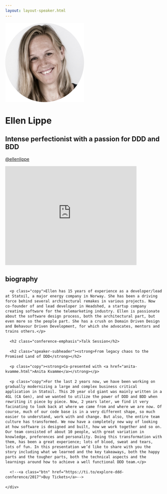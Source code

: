 ```yaml
---
layout: layout-speaker.html
---
```


<div class="container section featured-speaker">
  <div class="row">
    <div class="col-xs-12 col-sm-2 img-container">
      <img class="speaker-page-img" src="../img/speakers/Ellen-Lippe-ON.png" />
      </div>
    <div class="col-xs-12 col-sm-10 copy-container">
      <h1 class="speaker-header">Ellen Lippe</h1>
      <h2 class="speaker-subtitle">Intense perfectionist with a passion for DDD and BDD</h2>
      <p class="copy"><a class="speaker-handle" href="https://twitter.com/@ellenlippe" target="_blank">@ellenlippe</a></p>
      <div class="video-responsive">
        <iframe width="420" height="315" src="http://www.youtube.com/embed/ShMUiCWQYIQ" frameborder="0" allowfullscreen></iframe>
      </div>
      <h2 class="speaker-subheader"><strong>biography</strong></h2>

      <p class="copy">Ellen has 15 years of experience as a developer/lead at Statoil, a major energy company in Norway. She has been a driving force behind several architectural remakes in various projects. Now co-founder of and lead developer in Headshed, a startup company creating software for the telemarketing industry. Ellen is passionate about the software design process, both the architectural part, but even more so the people part. She has a crush on Domain Driven Design and Behavour Driven Development, for which she advocates, mentors and trains others.</p>

      <h2 class="conference-emphasis">Talk Session</h2>

      <h2 class="speaker-subheader"><strong>From legacy chaos to the Promised Land of DDD</strong></h2>

      <p class="copy"><strong>Co-presented with <a href="anita-kvamme.html">Anita Kvamme</a></strong></p>

      <p class="copy">For the last 2 years now, we have been working on gradually modernizing a large and complex business critical application in Statoil. This 20 year old giant was mainly written in a 4GL (CA Gen), and we wanted to utilize the power of DDD and BDD when rewriting it piece by piece. Now, 2 years later, we find it very facinating to look back at where we came from and where we are now. Of course, much of our code base is in a very different shape, so much easier to understand, work with and change. But also, the entire team culture has transformed. We now have a completely new way of looking at how software is designed and built, how we work together and so on. Our team consisted of about 10 people, with great variation in knowledge, preferences and personality. Doing this transformation with them, has been a great experience; lots of blood, sweat and tears, lots of fun. In this presentation we’d like to share with you the story including what we learned and the key takeaways, both the happy parts and the tougher parts, both the technical aspects and the learnings around how to achieve a well functional DDD team.</p>

      <!--<a class="btn" href="https://ti.to/explore-ddd-conference/2017">Buy Tickets</a>-->

    </div>
</div>
</div>
